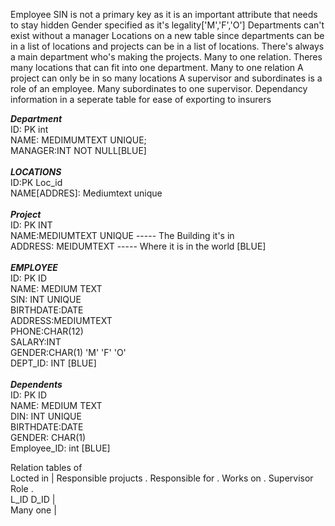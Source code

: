 Employee SIN is not a primary key as it is an important attribute that needs to stay hidden
Gender specified as it's legality['M','F','O']
Departments can't exist without a manager
Locations on a new table since departments can be in a list of locations and projects can be in a list of locations.
There's always a main department who's making the projects. Many to one relation.
Theres many locations that can fit into one department. Many to one relation
A project can only be in so many locations
A supervisor and subordinates is a role of an employee.
Many subordinates to one supervisor.
Dependancy information in a seperate table for ease of exporting to insurers


___Department___ <br>
ID: PK int<br>
NAME: MEDIMUMTEXT UNIQUE;<br>
MANAGER:INT NOT NULL[BLUE]<br>
<br>
___LOCATIONS___<br>
ID:PK Loc_id<br>
NAME[ADDRES]: Mediumtext unique<br>
<br>
___Project___<br>
ID: PK INT<br>
NAME:MEDIUMTEXT UNIQUE    ----- The Building it's in<br>
ADDRESS: MEIDUMTEXT       ----- Where it is in the world      [BLUE]<br>
<br>
___EMPLOYEE___<br>
ID: PK ID<br>
NAME: MEDIUM TEXT<br>
SIN: INT UNIQUE<br>
BIRTHDATE:DATE<br>
ADDRESS:MEDIUMTEXT<br>
PHONE:CHAR(12)<br>
SALARY:INT<br>
GENDER:CHAR(1)            'M' 'F' 'O'<br>
DEPT_ID: INT      [BLUE]<br>
<br>
___Dependents___<br>
ID: PK ID<br>
NAME: MEDIUM TEXT<br>
DIN: INT UNIQUE<br>
BIRTHDATE:DATE<br>
GENDER: CHAR(1)<br>
Employee_ID: int     [BLUE]<br>

Relation tables of <br>
Locted in | Responsible projucts . Responsible for . Works on  . Supervisor Role . <br>
L_ID D_ID | <br>
Many one  | <br>
